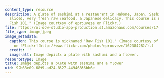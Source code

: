 ```yaml
---
content_type: resource
description: A plate of sashimi at a restaurant in Hakone, Japan. Sashimi is thinly
  sliced, very fresh raw seafood, a Japanese delicacy. This course is nicknamed "Raw
  Fish 101." (Image courtesy of eprouveze on Flickr.)
file: https://ol-ocw-studio-app-production.s3.amazonaws.com/courses/17-541-japanese-politics-and-society-fall-2008/92b63e096899ad24852744946836bb6e_17-541f08.jpg
file_type: image/jpeg
image_metadata:
  caption: This course is nicknamed "Raw Fish 101." (Image courtesy of [eprouveze](http://www.flickr.com/photos/eprouveze/)
    on [Flickr](http://www.flickr.com/photos/eprouveze/162384282/).)
  credit: ''
  image-alt: Image depicts a plate with sashimi and a flower.
resourcetype: Image
title: Image depicts a plate with sashimi and a flower
uid: 92b63e09-6899-ad24-8527-44946836bb6e
---
```

